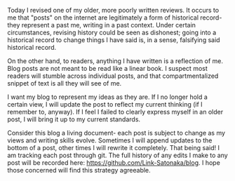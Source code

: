 Today I revised one of my older, more poorly written reviews. It occurs to me that "posts" on the internet are legitimately a form of historical record- they represent a past me, writing in a past context. Under certain circumstances, revising history could be seen as dishonest; going into a historical record to change things I have said is, in a sense, falsifying said historical record.

<!-- more -->

On the other hand, to readers, anything I have written is a reflection of me. Blog posts are not meant to be read like a linear book. I suspect most readers will stumble across individual posts, and that compartmentalized snippet of text is all they will see of me.

I want my blog to represent my ideas as they are. If I no longer hold a certain view, I will update the post to reflect my current thinking (if I remember to, anyway). If I feel I failed to clearly express myself in an older post, I will bring it up to my current standards.

Consider this blog a living document- each post is subject to change as my views and writing skills evolve. Sometimes I will append updates to the bottom of a post, other times I will rewrite it completely. That being said! I am tracking each post through git. The full history of any edits I make to any post will be recorded here: <https://github.com/Link-Satonaka/blog>. I hope those concerned will find this strategy agreeable.
